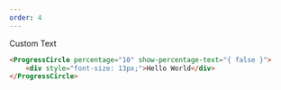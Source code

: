 ```yaml
---
order: 4
---
```


Custom Text

```html
<ProgressCircle percentage="10" show-percentage-text="{ false }">
	<div style="font-size: 13px;">Hello World</div>
</ProgressCircle>
```
